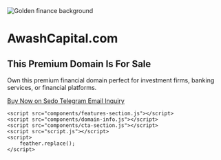 <!DOCTYPE html>
<html lang="en">
<head>
    <meta charset="UTF-8">
    <meta name="viewport" content="width=device-width, initial-scale=1.0">
    <title>AwashCapital.com | Premium Domain for Sale</title>
    <link rel="stylesheet" href="style.css">
    <script src="https://cdn.tailwindcss.com"></script>
    <script src="https://cdn.jsdelivr.net/npm/feather-icons/dist/feather.min.js"></script>
    <script src="https://unpkg.com/feather-icons"></script>
    <style>
        @import url('https://fonts.googleapis.com/css2?family=Inter:wght@300;400;500;600;700&display=swap');
    </style>
    <script>
        tailwind.config = {
            theme: {
                extend: {
                    colors: {
                        primary: '#2563eb',
                        secondary: '#1e40af',
                    },
                    fontFamily: {
                        sans: ['Inter', 'sans-serif'],
                    },
                }
            }
        }
    </script>
</head>
<body class="min-h-screen bg-gray-50 font-sans">
    <div class="relative min-h-screen flex flex-col items-center justify-center px-4 py-12">
        <!-- Background image with overlay -->
        <div class="absolute inset-0 bg-black/40">
            <img src="https://huggingface.co/spaces/tariknat/golden-river-finance-domains/resolve/main/images/a3e5882872cd3dec937c0edd48e88dd3.jpg" alt="Golden finance background" class="w-full h-full object-cover opacity-90">
</div>
<div class="relative z-10 text-center max-w-3xl mx-auto bg-white/95 backdrop-blur-sm rounded-xl shadow-2xl p-8 md:p-12">
<div class="mb-8">
                <h1 class="text-4xl md:text-5xl font-bold text-gray-900 mb-2 drop-shadow-md">AwashCapital.com</h1>
<div class="w-24 h-1 bg-primary rounded-full mx-auto"></div>
            </div>
            <h2 class="text-2xl md:text-3xl font-semibold text-gray-800 mb-6 drop-shadow-sm">This Premium Domain Is For Sale</h2>
            <p class="text-lg text-gray-700 mb-8 max-w-lg mx-auto font-medium">
Own this premium financial domain perfect for investment firms, banking services, or financial platforms.
            </p>
            <div class="flex flex-col sm:flex-row justify-center gap-4 mb-10">
                <a href="https://sedo.com" target="_blank" class="px-8 py-3 bg-primary hover:bg-secondary text-white font-medium rounded-lg shadow-md transition duration-300 flex items-center justify-center gap-2">
                    <i data-feather="shopping-cart"></i>
                    Buy Now on Sedo
                </a>
                <a href="https://t.me/sedo_domainseller" target="_blank" class="px-8 py-3 border-2 border-primary text-primary hover:bg-primary/5 font-medium rounded-lg shadow-sm transition duration-300 flex items-center justify-center gap-2">
                    <i data-feather="send"></i>
                    Telegram
                </a>
                <a href="mailto:sales@domainbroker.com" class="px-8 py-3 border-2 border-primary text-primary hover:bg-primary/5 font-medium rounded-lg shadow-sm transition duration-300 flex items-center justify-center gap-2">
                    <i data-feather="mail"></i>
                    Email Inquiry
                </a>
            </div>
</div>
</div>
    <features-section></features-section>
    <domain-info></domain-info>
    <cta-section></cta-section>
    
    <script src="components/features-section.js"></script>
    <script src="components/domain-info.js"></script>
    <script src="components/cta-section.js"></script>
    <script src="script.js"></script>
    <script>
        feather.replace();
    </script>
<script src="https://huggingface.co/deepsite/deepsite-badge.js"></script>
</body>
</html>
